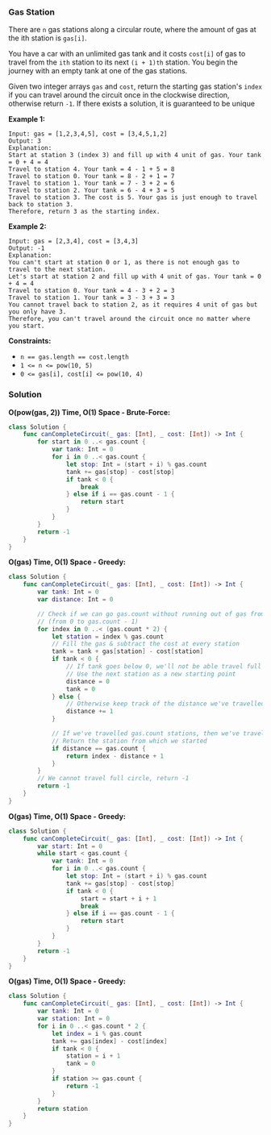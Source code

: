 
### Gas Station

There are `n` gas stations along a circular route, where the amount of gas at the ith station is `gas[i]`.

You have a car with an unlimited gas tank and it costs `cost[i]` of gas to travel from the `ith` station to its next `(i + 1)th` station. You begin the journey with an empty tank at one of the gas stations.

Given two integer arrays `gas` and `cost`, return the starting gas station's `index` if you can travel around the circuit once in the clockwise direction, otherwise return `-1`. If there exists a solution, it is guaranteed to be unique

__Example 1:__
```
Input: gas = [1,2,3,4,5], cost = [3,4,5,1,2]
Output: 3
Explanation:
Start at station 3 (index 3) and fill up with 4 unit of gas. Your tank = 0 + 4 = 4
Travel to station 4. Your tank = 4 - 1 + 5 = 8
Travel to station 0. Your tank = 8 - 2 + 1 = 7
Travel to station 1. Your tank = 7 - 3 + 2 = 6
Travel to station 2. Your tank = 6 - 4 + 3 = 5
Travel to station 3. The cost is 5. Your gas is just enough to travel back to station 3.
Therefore, return 3 as the starting index.
```
__Example 2:__
```
Input: gas = [2,3,4], cost = [3,4,3]
Output: -1
Explanation:
You can't start at station 0 or 1, as there is not enough gas to travel to the next station.
Let's start at station 2 and fill up with 4 unit of gas. Your tank = 0 + 4 = 4
Travel to station 0. Your tank = 4 - 3 + 2 = 3
Travel to station 1. Your tank = 3 - 3 + 3 = 3
You cannot travel back to station 2, as it requires 4 unit of gas but you only have 3.
Therefore, you can't travel around the circuit once no matter where you start.
```

__Constraints:__
* `n == gas.length == cost.length`
* `1 <= n <= pow(10, 5)`
* `0 <= gas[i], cost[i] <= pow(10, 4)`

### Solution
__O(pow(gas, 2)) Time, O(1) Space - Brute-Force:__
```Swift
class Solution {
    func canCompleteCircuit(_ gas: [Int], _ cost: [Int]) -> Int {
        for start in 0 ..< gas.count {
            var tank: Int = 0
            for i in 0 ..< gas.count {
                let stop: Int = (start + i) % gas.count
                tank += gas[stop] - cost[stop]
                if tank < 0 {
                    break
                } else if i == gas.count - 1 {
                    return start
                }
            }
        }
        return -1
    }
}
```
__O(gas) Time, O(1) Space - Greedy:__
```Swift
class Solution {
    func canCompleteCircuit(_ gas: [Int], _ cost: [Int]) -> Int {
        var tank: Int = 0
        var distance: Int = 0

        // Check if we can go gas.count without running out of gas from every starting point 
        // (from 0 to gas.count - 1)
        for index in 0 ..< (gas.count * 2) {
            let station = index % gas.count
            // Fill the gas & subtract the cost at every station
            tank = tank + gas[station] - cost[station]
            if tank < 0 {
                // If tank goes below 0, we'll not be able travel full circle
                // Use the next station as a new starting point
                distance = 0
                tank = 0
            } else {
                // Otherwise keep track of the distance we've travelled
                distance += 1
            }

            // If we've travelled gas.count stations, then we've travelled full circle.
            // Return the station from which we started
            if distance == gas.count {
                return index - distance + 1
            }
        }
        // We cannot travel full circle, return -1
        return -1
    }
}
```
__O(gas) Time, O(1) Space - Greedy:__
```Swift
class Solution {
    func canCompleteCircuit(_ gas: [Int], _ cost: [Int]) -> Int {
        var start: Int = 0
        while start < gas.count {
            var tank: Int = 0
            for i in 0 ..< gas.count {
                let stop: Int = (start + i) % gas.count
                tank += gas[stop] - cost[stop]
                if tank < 0 {
                    start = start + i + 1
                    break
                } else if i == gas.count - 1 {
                    return start
                }
            }
        }
        return -1
    }
}
```
__O(gas) Time, O(1) Space - Greedy:__
```Swift
class Solution {
    func canCompleteCircuit(_ gas: [Int], _ cost: [Int]) -> Int {
        var tank: Int = 0
        var station: Int = 0
        for i in 0 ..< gas.count * 2 {
            let index = i % gas.count
            tank += gas[index] - cost[index]
            if tank < 0 {
                station = i + 1
                tank = 0
            }
            if station >= gas.count {
                return -1
            }
        }
        return station
    }
}
```